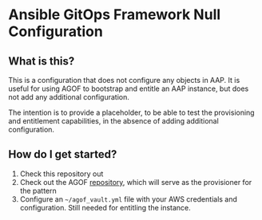 # Ansible GitOps Framework Null Configuration

## What is this?

This is a configuration that does not configure any objects in AAP. It is useful for using AGOF to bootstrap and
entitle an AAP instance, but does not add any additional configuration.

The intention is to provide a placeholder, to be able to test the provisioning and entitlement capabilities, in the
absence of adding additional configuration.

## How do I get started?

1. Check this repository out
1. Check out the AGOF [repository](https://github.com/validatedpatterns/agof), which will serve as the provisioner for the pattern
1. Configure an `~/agof_vault.yml` file with your AWS credentials and configuration. Still needed for entitling the
instance.
